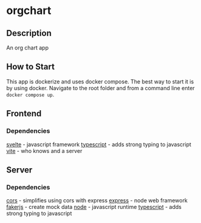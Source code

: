 # orgchart

## Description
An org chart app

## How to Start
This app is dockerize and uses docker compose.  The best way to start it is by using docker.  Navigate to the root folder and from a command line enter `docker compose up`.

## Frontend

### Dependencies
[svelte](svelte.dev) - javascript framework
[typescript](typescriptlang.org) - adds strong typing to javascript
[vite](vitejs.dev) - who knows and a server

## Server

### Dependencies
[cors](www.npmjs.com/package/cors) - simplifies using cors with express
[express](expressjs.com) - node web framework
[fakerjs](fakerjs.dev) - create mock data
[node](nodejs.com) - javascript runtime
[typescript](typescriptlang.org) - adds strong typing to javascript